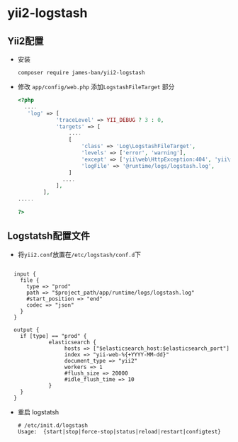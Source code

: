 # yii2-logstash

## Yii2配置

- 安装

  ```shell
  composer require james-ban/yii2-logstash
  ```



- 修改 `app/config/web.php` 添加`LogstashFileTarget` 部分

  ```php
  <?php
    ....
     'log' => [
              'traceLevel' => YII_DEBUG ? 3 : 0,
              'targets' => [
                  ....
                  [
                      'class' => 'Log\LogstashFileTarget',
                      'levels' => ['error', 'warning'],
                      'except' => ['yii\web\HttpException:404', 'yii\web\HttpException:403', 'yii\debug\Module::checkAccess',  'yii\web\HttpException:400', 'yii\base\UserException', 'yii\web\HttpException:401'],
                      'logFile' => '@runtime/logs/logstash.log',
                  ]
                ....
              ],
          ],
  .....
    
  ?>
  ```
  
  
  
    

## Logstatsh配置文件

- 将`yii2.conf`放置在`/etc/logstash/conf.d`下
```

  input {
    file {
      type => "prod"
      path => "$project_path/app/runtime/logs/logstash.log"
      #start_position => "end"
      codec => "json"
    }
  }

  output {
  	if [type] == "prod" {
             elasticsearch {
                  hosts => ["$elasticsearch_host:$elasticsearch_port"]
                  index => "yii-web-%{+YYYY-MM-dd}"
                  document_type => "yii2"
                  workers => 1
                  #flush_size => 20000
                  #idle_flush_time => 10
             }
  	}
  }
```

- 重启 logstatsh

  ```shell
  # /etc/init.d/logstash 
  Usage:  {start|stop|force-stop|status|reload|restart|configtest}
  ```

  


